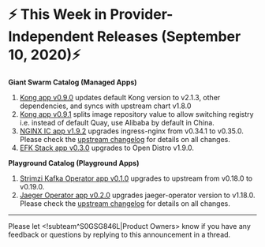 # :zap: This Week in Provider-Independent Releases (September 10, 2020):zap:

**Giant Swarm Catalog (Managed Apps)**

1. [Kong app v0.9.0](https://github.com/giantswarm/kong-app/blob/master/CHANGELOG.md#090---2020-08-25) updates default Kong version to v2.1.3, other dependencies, and syncs with upstream chart v1.8.0
3. [Kong app v0.9.1](https://github.com/giantswarm/kong-app/blob/master/CHANGELOG.md#091---2020-09-07) splits image repository value to allow switching registry i.e. instead of default Quay, use Alibaba by default in China.
3. [NGINX IC app v1.9.2](https://github.com/giantswarm/nginx-ingress-controller-app/blob/master/CHANGELOG.md#192---2020-09-02) upgrades ingress-nginx from v0.34.1 to v0.35.0. Please check the [upstream changelog](https://github.com/kubernetes/ingress-nginx/blob/master/Changelog.md#0350) for details on all changes.
4. [EFK Stack app v0.3.0](https://github.com/giantswarm/efk-stack-app/blob/master/CHANGELOG.md#030---2020-09-04) upgrades to Open Distro v1.9.0.

**Playground Catalog (Playground Apps)**

1. [Strimzi Kafka Operator app v0.1.0](https://github.com/giantswarm/strimzi-kafka-operator-app/blob/master/CHANGELOG.md#010---2020-08-14) upgrades to upstream from v0.18.0 to v0.19.0.
2. [Jaeger Operator app v0.2.0](https://github.com/giantswarm/jaeger-operator-app/blob/master/CHANGELOG.md#020---2020-09-01) upgrades jaeger-operator version to v1.18.0. Please check the [upstream changelog](https://github.com/jaegertracing/jaeger-operator/blob/master/CHANGELOG.md#1180-2020-05-15) for details on all changes.


---
Please let <!subteam^S0GSG846L|Product Owners> know if you have any feedback or questions by replying to this announcement in a thread.
